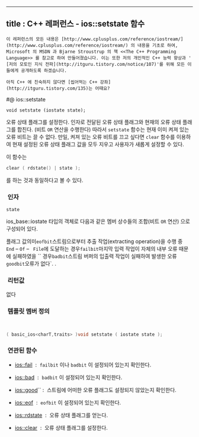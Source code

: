 ----------------
title : C++ 레퍼런스 - ios::setstate 함수
--------------



```warning
이 레퍼런스의 모든 내용은 [http://www.cplusplus.com/reference/iostream/](http://www.cplusplus.com/reference/iostream/) 의 내용을 기초로 하여, Microsoft 의 MSDN 과 Bjarne Stroustrup 의 책 <<The C++ Programming Language>> 를 참고로 하여 만들어졌습니다. 이는 또한 저의 개인적인 C++ 능력 향상과 ' [저의 모토인 지식 전파](http://itguru.tistory.com/notice/107)'를 위해 모든 이들에게 공개하도록 하겠습니다.
```

```info
아직 C++ 에 친숙하지 않다면 [씹어먹는 C++ 강좌](http://itguru.tistory.com/135)는 어때요?
```

#@ ios::setstate

```info
void setstate (iostate state);
```


오류 상태 플래그를 설정한다.
인자로 전달된 오류 상태 플래그와 현재의 오류 상태 플래그를 합친다. (비트 `OR` 연산을 수행한다) 따라서 `setstate` 함수는 현재 이미 켜져 있는 오류 비트는 끌 수 없다. 만일, 켜져 있는 오류 비트를 끄고 싶다면 `clear` 함수를 이용하여 현재 설정된 오류 상태 플래그 값을 모두 지우고 사용자가 새롭게 설정할 수 있다.

이 함수는

```cpp
clear ( rdstate() | state );
```


를 하는 것과 동일하다고 볼 수 있다.



###  인자





`state`

ios_base::iostate 타입의 객체로 다음과 같은 멤버 상수들의 조합(비트 `OR` 연산) 으로 구성되어 있다.


플래그 값의미`eofbit`스트림으로부터 추출 작업(extracting operation)을 수행 중` End` – `Of` – ` File`에 도달하는 경우`failbit`마지막 입력 작업이 자체의 내부 오류 때문에 실패하였을 `` 경우`badbit`스트림 버퍼의 입출력 작업이 실패하여 발생한 오류`goodbit`오류가 없다`. .



###  리턴값



없다



###  템플릿 멤버 정의





```cpp


( basic_ios<charT,traits> )void setstate ( iostate state );
```




###  연관된 함수






*  [ios::fail](http://itguru.tistory.com/165)  :  `failbit` 이나 `badbit` 이 설정되어 있는지 확인한다.



*  [ios::bad](http://itguru.tistory.com/166)  :  `badbit` 이 설정되어 있는지 확인한다.



*  [ios::good](http://itguru.tistory.com/164)`` :  스트림에 어떠한 오류 플래그도 설정되지 않았는지 확인한다.

*  [ios::eof](http://itguru.tistory.com/167)  :  `eofbit` 이 설정되어 있는지 확인한다.



*  [ios::rdstate](http://itguru.tistory.com/171)  :  오류 상태 플래그를 얻는다.



*  [ios::clear](http://itguru.tistory.com/180)  :  오류 상태 플래그를 설정한다.





